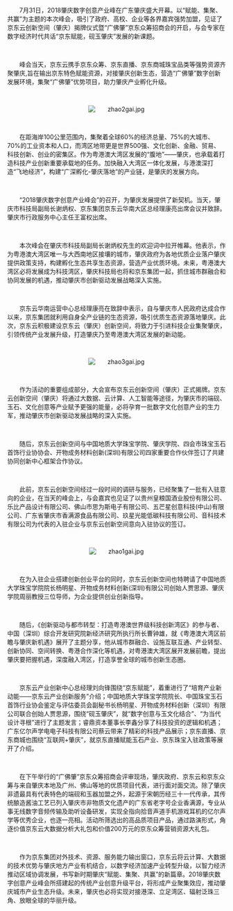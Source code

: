 <p style="text-indent: 2em;"><span style="text-indent: 2em;">7</span><span style="text-indent: 2em;">月31日，2018肇庆数字创意产业峰在广东肇庆盛大开幕。以“赋能、集聚、共赢”为主题的本次峰会，吸引了政府、高校、企业等各界嘉宾强势加盟，见证了京东云创新空间（肇庆）揭牌仪式暨“广佛肇”京东众筹招商会的开启，与会专家在数字经济时代共话“京东赋能，砚玉肇庆”发展的新课题。</span></p><p style="text-indent: 2em;"><span style="text-indent: 2em;"><br/></span></p><p style="text-indent: 2em;"><span style="text-indent: 2em;">峰会当天，京东云携手京东众筹、京东直播、京东商城珠宝品类等强势资源齐聚肇庆,旨在输出京东特色赋能资源，对接肇庆创新生态，营造“广佛肇”数字创新发展环境，集聚“广佛肇”优势项目，助力肇庆产业孵化升级。</span></p><p style="text-indent: 2em;"><span style="text-indent: 2em;"><br/></span></p><p style="text-indent: 0em; text-align: center;"><span style="text-indent: 2em;"><img src="//img1.jcloudcs.com/cms/6a8e4f36-5225-4c63-9d94-a810b505281020180801160447.jpg" title="" alt="zhao2gai.jpg"/></span></p><p style="text-indent: 0em;"><span style="text-indent: 2em;"><br/></span></p><p style="text-indent: 2em;">在距海岸100公里范围内，集聚着全球60%的经济总量、75%的大城市、70%的工业资本和人口，而湾区地带更是世界500强、文化创新、金融、贸易、科技创新、创业的密集区。作为粤港澳大湾区发展的“腹地”——肇庆，也承载着打造科技产业创新重要承载地的任务。加快融入大湾区一体化发展，与港澳深打造“飞地经济”，构建“广深孵化-肇庆落地”的产业链，是肇庆的发展方向。</p><p style="text-indent: 2em;"><br/></p><p style="text-indent: 2em;"><span style="text-indent: 2em;">“2018肇庆数字创意产业峰会”的召开，为肇庆发展提供了新契机。当天，肇庆市科技局副局长谢炳权、京东集团京东云华南大区总经理康亮出席会议并致辞。肇庆市行政服务中心主任王富权出席。</span></p><p style="text-indent: 2em;"><span style="text-indent: 2em;"><br/></span></p><p style="text-indent: 2em;"><span style="text-indent: 2em;">本次峰会在肇庆市科技局副局长谢炳权先生的欢迎词中拉开帷幕。他表示，作为粤港澳大湾区唯一与大西南地区接壤的城市，肇庆政府为各地优质企业落户肇庆提供政策支持，构建孵化生态共享生态资源，营造产业优质环境。未来，粤港澳大湾区必将发展成为科技湾区，肇庆科技局也将和京东集团一起，抓住城市群融合和协同发展的机遇，推动肇庆市创新驱动发展战略深入实施。</span></p><p style="text-indent: 2em;"><span style="text-indent: 2em;"><br/></span></p><p style="text-indent: 2em;"><span style="text-indent: 2em;">京东云华南运营中心总经理康亮在致辞中表示，自与肇庆市人民政府达成合作以来，京东集团就利用自身全产业链的生态资源，吸引优质生态资源落地肇庆。此次，京东云积极建设京东云（肇庆）创新空间，将致力于引进科技企业集聚肇庆，引领传统产业发展升级，打造肇庆乃至粤港澳大湾区发展的新动能。</span></p><p style="text-indent: 2em;"><span style="text-indent: 2em;"><br/></span></p><p style="text-indent: 0em; text-align: center;"><span style="text-indent: 2em;"><img src="//img1.jcloudcs.com/cms/0c0a7a45-e1fe-4529-8ce1-a551968d30e720180801160703.jpg" title="" alt="zhao3gai.jpg"/></span></p><p style="text-indent: 0em;"><span style="text-indent: 2em;"><br/></span></p><p style="text-indent: 2em;"><span style="text-indent: 2em;">作为活动的重要组成部分，大会宣布京东云创新空间（肇庆）正式揭牌。京东云创新空间（肇庆）将通过大数据、云计算、人工智能等途径，为肇庆市的端砚、玉石、文化创意等产业赋予更强的能量，必将孕育一批数字文化创意产业的生力军，推动肇庆市创新驱动发展战略的深入实施。</span></p><p style="text-indent: 2em;"><span style="text-indent: 2em;"><br/></span></p><p style="text-indent: 2em;"><span style="text-indent: 2em;">随后，京东云创新空间与中国地质大学珠宝学院、肇庆学院、四会市珠宝玉石首饰行业协协会、开物成务材料创新(深圳)有限公司四家重要合作伙伴签订了共建协同创新中心框架合作协议。</span></p><p style="text-indent: 2em;"><span style="text-indent: 2em;"><br/></span></p><p style="text-indent: 2em;"><span style="text-indent: 2em;">此前，京东云创新空间经过一段时间的调研与服务，已经聚集了一批有入驻意向的企业，在当天的峰会上，与会嘉宾也见证了以</span><span style="text-indent: 2em;">贵州皇粮国酒业股份有限公司、乐比产品设计有限公司、佛山市思为斯电子有限公司、五芒星创意科技(中山)有限公司、广东省肇庆市香满源食品有限公司、玖星光能低碳科技有限公司、音科技术有限公司为代表的入驻企业与</span><span style="text-indent: 2em;">京东云创新空间意向入驻协议的签订。</span></p><p style="text-indent: 2em;"><span style="text-indent: 2em;"><br/></span></p><p style="text-indent: 0em; text-align: center;"><span style="text-indent: 2em;"><img src="//img1.jcloudcs.com/cms/5da45dd3-fe76-46e2-ba76-6deaa0d11b9020180801160818.jpg" title="" alt="zhao1gai.jpg"/></span></p><p style="text-indent: 0em;"><span style="text-indent: 2em;"><br/></span></p><p style="text-indent: 2em;"><span style="text-indent: 2em;">在为入驻企业搭建创新创业平台的同时，京东云创新空间也特聘请了中国地质大学珠宝学院院长杨明星、开物成务材料创新(深圳)有限公司创始人贾思源、肇庆学院周丽教授三位导师，为企业提供创业创新指导。</span></p><p style="text-indent: 2em;"><span style="text-indent: 2em;"><br/></span></p><p style="text-indent: 2em;"><span style="text-indent: 2em;">随后，《创新驱动与都市转型：打造粤港澳世界级科技创新湾区》的参与者、中国（深圳）综合开发研究院新经济研究所执行所长曹钟雄，就《粤港澳大湾区前瞻与肇庆新机遇》展开了主题分享，他从城市群融合、设施互联互通、产业转型、创新协同、空间转换、粤港合作深化等机遇，对粤港澳大湾区展开发展前瞻，提出肇庆要把握机遇，深度融入湾区，打造享誉全球的城市创新生态圈。</span></p><p style="text-indent: 2em;"><span style="text-indent: 2em;"><br/></span></p><p style="text-indent: 2em;"><span style="text-indent: 2em;">京东云产业创新中心总经理刘向锋围绕“京东赋能”，着重进行了“培育产业新动能——京东云产业创新服务”介绍；中国地质大学珠宝学院院长、中国珠宝玉石首饰行业协会鉴定与评估委员会副秘书长杨明星、开物成务材料创新（深圳）有限公司联合创始人贾思源，围绕“砚玉肇庆”，就“数字创意与玉文化结合”、“为当代设计寻根”进行了主题发言；睿鼎资本董事长李鑫分享了科技投资的逻辑和机遇；广东亿尔声学电电子科技有限公司蔡云带来了精彩的科技产品展示；京东直播、京东商城也围绕“互联网+肇庆”，就京东直播赋能玉石产业、京东珠宝入驻政策等展开了介绍。</span></p><p style="text-indent: 2em;"><span style="text-indent: 2em;"><br/></span></p><p style="text-indent: 2em;"><span style="text-indent: 2em;">在下午举行的“广佛肇”京东众筹招商会评审现场，肇庆政府、京东云和京东众筹与来自肇庆本地及广州、佛山等地的优质项目代表，进行面对面交流。</span><span style="text-indent: 2em;">除了肇庆非遗最具有代表特色的端砚和玉器加盟之外，起源于宋朝历经三十一代传承，其传统酿造酱油工艺已列入肇庆市非物质文化遗产的广东省老字号企业香满源，专业从事无线数字音频传输及助听设备研发，实现全指向拾音声道手机游戏耳机的亿尔声学等优秀企业，也逐一亮相。活动所筛选出的高品质项目产品，通过路演形式，角逐价值京东云大数据分析大礼包和价值200万元的京东众筹营销资源大礼包。</span></p><p style="text-indent: 2em;"><span style="text-indent: 2em;"><br/></span></p><p style="text-indent: 2em;"><span style="text-indent: 2em;">作为京东集团对外技术、资源、服务能力输出窗口，京东云将云计算、大数据的技术优势与肇庆地方产业有机结合，以数字经济加速产业转型升级，以智力经济推动区域协调发展，书写新时期肇庆“赋能、集聚、共赢”的新篇章。2018肇庆数字创意产业峰会所搭建起的传统产业创意升级平台，将形成产业聚集效应，推动肇庆城市产业生态升级。未来，肇庆也必将实现对接港深、立足湾区、辐射泛珠三角、放眼全球的华丽升级。</span></p>